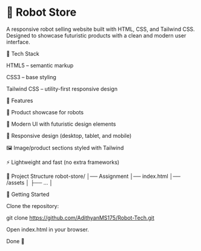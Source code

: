 <h1>🤖 Robot Store</h1>

A responsive robot selling website built with HTML, CSS, and Tailwind CSS.
Designed to showcase futuristic products with a clean and modern user interface.

🚀 Tech Stack

HTML5 – semantic markup

CSS3 – base styling

Tailwind CSS
 – utility-first responsive design

📱 Features

🤖 Product showcase for robots

🎨 Modern UI with futuristic design elements

📱 Responsive design (desktop, tablet, and mobile)

🖼️ Image/product sections styled with Tailwind

⚡ Lightweight and fast (no extra frameworks)

📂 Project Structure
robot-store/
│── Assignment
     │── index.html
     │── /assets
     │    ├── ...
     │    



🔧 Getting Started

Clone the repository:

git clone https://github.com/AdithyanMS175/Robot-Tech.git


Open index.html in your browser.

Done 🎉
